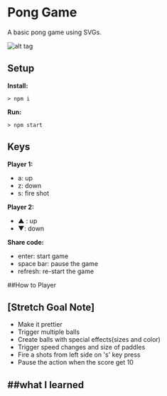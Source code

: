 # Pong Game

A basic pong game using SVGs.

![alt tag]()


## Setup

**Install:**

`> npm i`

**Run:**

`> npm start`


## Keys

**Player 1:**
* a: up
* z: down
* s: fire shot

**Player 2:**
* ▲ : up
* ▼: down

**Share code:**
* enter: start game
* space bar: pause the game
* refresh: re-start the game 

##How to Player


## [Stretch Goal Note]
- Make it prettier
- Trigger multiple balls
- Create balls with special effects(sizes and color) 
- Trigger speed changes and size of paddles
- Fire a shots from left side on 's' key press
- Pause the action when the score get 10  

##what I learned
- 
